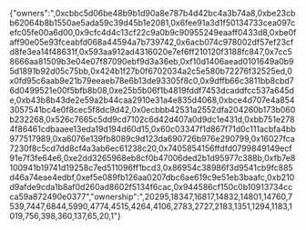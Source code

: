 {"owners":",0xcbbc5d06be48b9b1d90a8e787b4d42bc4a3b74a8,0xbe23cbb62064b8b1550ae5ada59c39d45b1e2081,0x6fee91a3d1f50134733cea097cefc05fe00a6d00,0x9cfc4d4c13cf22c9a0b9c90955249eaaff0433d8,0xbe0faff90e05e93fceabfd068a44594a7b739742,0x6acb074c978002df57ef23cfd8fe3ea14f48631f,0x593aa912ad4316020e7ef6ff210120f3188fc847,0x7cc58666aa81509b3e04e07f87090ebf9d3a36eb,0xf10d1406aead0101649a0b95d1891b92d05c75bb,0x424b1f27b0f6702034a2c5e580b72276f32525ed,0x0fd95c6aab9e21b79eeaeb78e6b13de93305f8c0,0x9dffb66c3811bb8cbd76d0499521e00f5bfb8b08,0xe25b5b06f1b4819fddf7453dcaddfcc537a645de,0xb43b8b43de2e59a2b44caa2910e31a4e835d4068,0xbce4d707e4a8543057541bc4e0f8cec5f8dc9d42,0x0ecbbb42531a2552dfa204260b173b060b232268,0x526c7665c5dd9cd7102c6d42d407a0d9dc1e431d,0xbb751e2784f86461cdbaaee13eda19d194d60d15,0x60c03347f1d867f71d0c111acbfa4bb977517989,0xa6076e139fb8089c9d123da690726b976e290799,0x16027fca7230f8c5cd7dd8cf4a3ab6ec61238c20,0x7405854156ffdfd0799849149ecf91e7f3fe64e6,0xe2dd3265968eb8cf0b47006ded2b1d95977c388b,0xfb7e8100941b19741d19258c7ed511096ff1bcd3,0x86954c38986f3d9541cb9fc885d46a74eae4edbf,0xef5e089fb126aa0207dbc6ae619c9e51eb3baafc,0xb210d9afde9cda1b8af0d260ad8602f5134f6cac,0x944586cf150c0b10913734ccca59a872490e0377","ownership":",20295,18347,16817,14832,14801,14760,7539,7447,6844,5990,4774,4515,4264,4106,2783,2727,2183,1351,1294,1183,1019,756,398,360,137,65,20,1"}